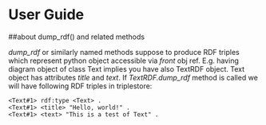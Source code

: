 # User Guide

##about dump_rdf() and related methods

*dump_rdf* or similarly named methods suppose to produce RDF triples which represent python object accessible via *front* obj ref.
E.g. having diagram object of class Text implies you have also TextRDF object. Text object has attributes *title* and *text*.
If *TextRDF.dump_rdf* method is called we will have following RDF triples in triplestore:

```
<Text#1> rdf:type <Text> .
<Text#1> <title> "Hello, world!" .
<Text#1> <text> "This is a test of Text" .
```

